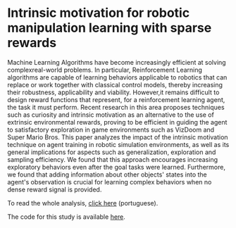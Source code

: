 # Intrinsic motivation for robotic manipulation learning with sparse rewards
Machine Learning Algorithms have become increasingly efficient at solving complexreal-world problems. In particular, Reinforcement Learning algorithms are capable of learning behaviors applicable to robotics that can replace or work together with classical control models, thereby increasing their robustness, applicability and viability. However,it remains difficult to design reward functions that represent, for a reinforcement learning agent, the task it must perform. Recent research in this area proposes techniques such as curiosity and intrinsic motivation as an alternative to the use of extrinsic environmental rewards, proving to be efficient in guiding the agent to satisfactory exploration in game environments such as VizDoom and Super Mario Bros. This paper analyzes the impact of the intrinsic motivation technique on agent training in robotic simulation environments, as well as its general implications for aspects such as generalization, exploration and sampling efficiency. We found that this approach encourages increasing exploratory behaviors even after the goal tasks were learned. Furthermore, we found that adding information about other objects' states into the agent's observation is crucial for learning complex behaviors when no dense reward signal is provided.

To read the whole analysis, [click here](https://github.com/bryanlincoln/undergraduate-thesis/blob/master/Monografia.pdf) (portuguese).

The code for this study is available [here](https://github.com/bryanlincoln/intrinsic-motivation).
